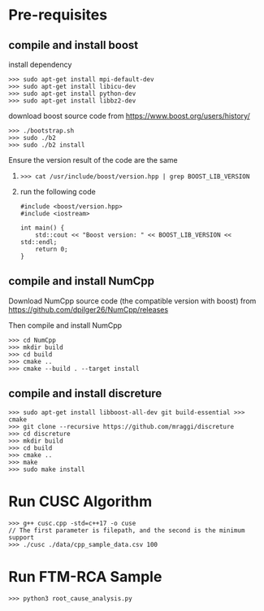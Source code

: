 # Pre-requisites

## compile and install boost 
install dependency

```
>>> sudo apt-get install mpi-default-dev
>>> sudo apt-get install libicu-dev 
>>> sudo apt-get install python-dev
>>> sudo apt-get install libbz2-dev
```

download boost source code from https://www.boost.org/users/history/

```
>>> ./bootstrap.sh
>>> sudo ./b2
>>> sudo ./b2 install
```

Ensure the version result of the code are the same

1. `>>> cat /usr/include/boost/version.hpp | grep BOOST_LIB_VERSION`

2. run the following code
    ```
    #include <boost/version.hpp>
    #include <iostream>

    int main() {
        std::cout << "Boost version: " << BOOST_LIB_VERSION << std::endl;
        return 0;
    }
    ```


## compile and install NumCpp

Download NumCpp source code (the compatible version with boost) from https://github.com/dpilger26/NumCpp/releases 

Then compile and install NumCpp

```
>>> cd NumCpp
>>> mkdir build
>>> cd build
>>> cmake ..
>>> cmake --build . --target install
```

## compile and install discreture
```
>>> sudo apt-get install libboost-all-dev git build-essential >>> cmake
>>> git clone --recursive https://github.com/mraggi/discreture
>>> cd discreture
>>> mkdir build
>>> cd build
>>> cmake ..
>>> make
>>> sudo make install
```

# Run CUSC Algorithm
```
>>> g++ cusc.cpp -std=c++17 -o cuse
// The first parameter is filepath, and the second is the minimum support
>>> ./cusc ./data/cpp_sample_data.csv 100
```


# Run FTM-RCA Sample
```
>>> python3 root_cause_analysis.py
```